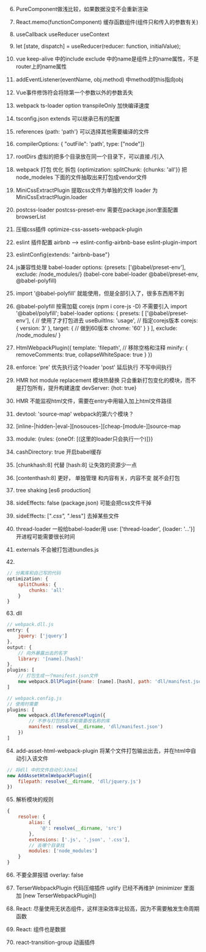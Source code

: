 6. PureComponent做浅比较，如果数据没变不会重新渲染

19. React.memo(functionComponent) 缓存函数组件(组件只和传入的参数有关)

20. useCallback useReducer useContext

23. let [state, dispatch] = useReducer(reducer: function, initialValue);

24. vue keep-alive 中的include exclude 中的name是组件上的name属性，不是router上的name属性

29. addEventListener(eventName, obj.method) 中method的this指向obj

30. Vue事件修饰符会将除第一个参数以外的参数丢失

32. webpack ts-loader option transpileOnly 加快编译速度

33. tsconfig.json extends 可以继承已有的配置 

34. references {path: 'path'} 可以选择其他需要编译的文件

35. compilerOptions: { "outFile": 'path', type: ["node"]}

36. rootDirs 虚拟的把多个目录放在同一个目录下，可以直接./引入

37. webpack 打包 优化 拆包  {optimization: splitChunk: {chunks: 'all'}} 把node_modeles 下面的文件抽取出来打包成vendor文件

38. MiniCssExtractPlugin 提取css文件为单独的文件 loader 为MiniCssExtractPlugin.loader

39. postcss-loader  postcss-preset-env 需要在package.json里面配置browserList 

40. 压缩css插件 optimize-css-assets-webpack-plugin

41. eslint 插件配置 airbnb  --> eslint-config-airbnb-base eslint-plugin-import 

42. eslintConfig{extends: "airbnb-base"}

43. js兼容性处理 babel-loader options: {presets: ['@babel/preset-env'], exclude: /node_modules/}  (babel-core babel-loader @babel/preset-env, @babel-polyfill)

44. import '@babel-polyfill' 就能使用，但是全部引入了，很多东西用不到

45. @babel-polyfill 按需加载 corejs (npm i core-js -D)  不需要引入 import '@babel/polyfill';
    babel-loader options: {
        presets: [
            ['@babel/preset-env'],
            {
                // 使用了才打包进去
                useBuiltIns: 'usage',
                // 指定corejs版本
                corejs: {
                    version: 3'
                },
                target: {
                    // 做到60版本
                    chrome: '60'
                }
            }
        ], 
        exclude: /node_modules/
    }

46. HtmlWebpackPlugin({
        template: 'filepath',
        // 移除空格和注释
        minify: {
            removeComments: true,
            collapseWhiteSpace: true
        }
    })

47. enforce: 'pre' 优先执行这个loader 'post' 延后执行 不写中间执行

48. HMR hot module replacement 模块热替换 只会重新打包变化的模块，而不是打包所有，提升构建速度 devServer: {hot: true}

49. HMR 不能监视html文件，需要在entry中用输入加上html文件路径

50. devtool: 'source-map' webpack的第六个模块？

51. [inline-|hidden-|eval-][nosouces-][cheap-[module-]]source-map

52. module: {rules: {oneOf: [(这里的loader只会执行一个)]}}

53. cashDirectory: true 开启babel缓存

54. [chunkhash:8] 代替 [hash:8] 让失效的资源少一点

55. [contenthash:8] 更好， 单独管理 和内容有关，内容不变 就不会打包

56.  tree shaking [es6 production]

57. sideEffects: false (package.json) 可能会把css文件干掉

58. sideEffects: ["*.css", "*.less"] 去掉某些文件

59. thread-loader 一般给babel-loader用 use: ['thread-loader', {loader: '...'}] 开进程可能需要很长时间

60. externals 不会被打包进bundles.js

62. 
```javascript
// 分离库和自己写的代码
optimization: {
    splitChunks: {
        chunks: 'all'
    }
}
```
63. dll 
```javascript
// webpack.dll.js
entry: {
    jquery: ['jquery']
},
output: {
    // 向外暴露出去的名字
    library: '[name].[hash]' 
},
plugins: [
    // 打包生成一个manifest.json文件
    new webpack.DllPlugin({name: [name].[hash], path: 'dll/manifest.json'})
]

// webpack.config.js
// 使用时需要
plugins: [
    new webpack.dllReferencePlugin({
        // 不参与打包的名字和需要改名称的库
        manifest: resolve(__dirname, 'dll/manifest.json')
    })
]
```

64. add-asset-html-webpack-plugin  将某个文件打包输出出去，并在html中自动引入该文件

```javascript
// 将dll 中的文件自动引入html
new AddAssetHtmlWebpackPlugin({
    filepath: resolve(__dirname, 'dll/jquery.js')
})
```

65. 解析模块的规则

```javascript
{
    resolve: {
        alias: {
            '@': resolve(__dirname, 'src')
        }, 
        extensions: ['.js', '.json', '.css'],
        // 去哪个目录找
        modules: ['node_modules']
    }
}
```

66. 不要全屏报错 overlay: false

67. TerserWebpackPlugin 代码压缩插件 uglify 已经不再维护 (minimizer 里面加 [new TerserWebpackPlugin])

68. React: 尽量使用无状态组件，这样渲染效率比较高，因为不需要触发生命周期函数

69. React: 组件也是数据

70. react-transition-group 动画插件
